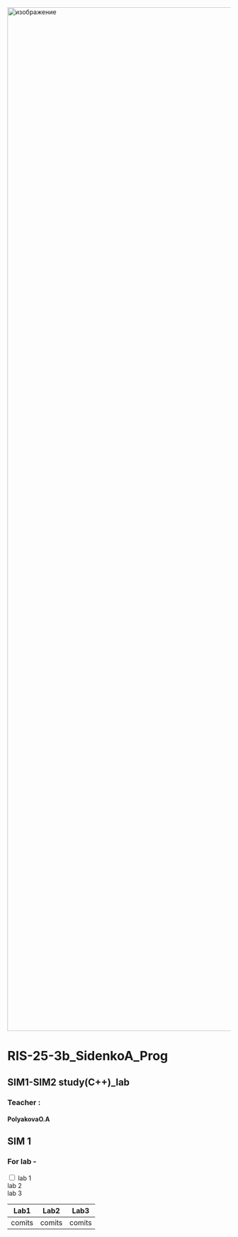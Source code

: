 <img width="9092" height="2308" alt="изображение" src="https://github.com/user-attachments/assets/714882ff-e9bd-4553-9e19-9671a9e38f99" />


# RIS-25-3b_SidenkoA_Prog

## SIM1-SIM2 study(C++)_lab

### Teacher : 

 <h4> PolyakovaO.A </h4>

<h2> SIM 1 </h2>

<h3>  For lab - </h3> 
                      
<from> 
  
  <label>
    
 <input type="checkbox" name="Lab" value="pass" value="fail" > 
 lab 1
 <br>
 lab 2
 <br>
 lab 3
  
  </label>

</from>

|Lab1|Lab2|Lab3|
|----|----|-----|
|comits|comits|comits|
